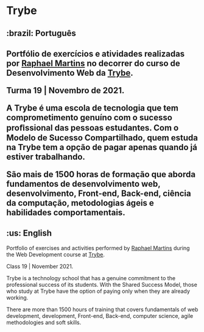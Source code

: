 <h1>Trybe</h1>
<h2>:brazil: Português<h2>
<p id="pt">Portfólio de exercícios e atividades realizadas por <a href="https://www.linkedin.com/in/raphaelameidamartins/" target="_blank" rel="external">Raphael Martins</a> no decorrer do curso de Desenvolvimento Web da <a href="https://www.betrybe.com" targe="_blank" rel="nofollow">Trybe</a>.</p>

<p>Turma 19 | Novembro de 2021.</p>
<p>A Trybe é uma escola de tecnologia que tem comprometimento genuíno com o sucesso proﬁssional das pessoas estudantes. Com o Modelo de Sucesso Compartilhado, quem estuda na Trybe tem a opção de pagar apenas quando já estiver trabalhando.</p>
<p>São mais de 1500 horas de formação que aborda fundamentos de desenvolvimento web, desenvolvimento, Front-end, Back-end, ciência da computação, metodologias ágeis e habilidades comportamentais.</p>

<h2>:us: English</h2>
<p id="en">Portfolio of exercises and activities performed by <a href="https://www.linkedin.com/in/raphaelameidamartins/" target="_blank" rel="external">Raphael Martins</a> during the Web Development course at <a href="https://www.betrybe.com" targe="_blank" rel="nofollow">Trybe</a>.</p>
<p>Class 19 | November 2021.</b>
<p>Trybe is a technology school that has a genuine commitment to the professional success of its students. With the Shared Success Model, those who study at Trybe have the option of paying only when they are already working.</b>
<p>There are more than 1500 hours of training that covers fundamentals of web development, development, Front-end, Back-end, computer science, agile methodologies and soft skills.</p>
